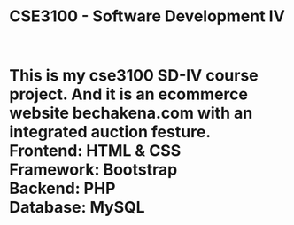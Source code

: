 <h1>CSE3100 - Software Development IV<h1>
<br>
This is my cse3100 SD-IV course project. And it is an ecommerce website bechakena.com with an integrated auction festure.
<br>
Frontend: HTML & CSS
<br>
Framework: Bootstrap
<br>
Backend: PHP
<br>
Database: MySQL
